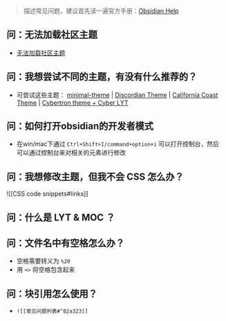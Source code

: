 > 描述常见问题，建议首先读一遍官方手册：[Obsidian Help](https://help.obsidian.md/Index)

## 问：无法加载社区主题
- [无法加载社区主题](https://github.com/obsidianzh/forum/discussions/25) 
## 问：我想尝试不同的主题，有没有什么推荐的？
- 可尝试这些主题： [minimal-theme](https://forum.obsidian.md/t/minimal-theme/3659/361) | [Discordian Theme](https://forum.obsidian.md/t/discordian-theme/10880) |  [California Coast Theme](https://forum.obsidian.md/t/california-coast-theme/10399) | [Cybertron theme + Cyber LYT](https://forum.obsidian.md/t/cybertron-theme-cyber-lyt/1227)
## 问：如何打开obsidian的开发者模式
- 在win/mac下通过 `Ctrl+Shift+I/command+option+i`  可以打开控制台，然后可以通过控制台来对相关的元素进行修改

## 问：我想修改主题，但我不会 CSS 怎么办？
![[CSS code snippets#links]]
## 问：什么是 LYT & MOC ？
## 问：文件名中有空格怎么办？
- 空格需要转义为 `%20`
- 用 `<>` 将空格包含起来
## 问：块引用怎么使用？
- `![[常见问题列表#^82a323]]`